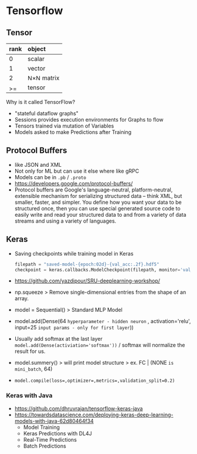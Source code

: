 # Tensorflow

## Tensor

| rank                                                                                                                                           | object                                                                                                                                             |
| ---------------------------------------------------------------------------------------------------------------------------------------------- | :------------------------------------------------------------------------------------------------------------------------------------------------- |
| 0                                                                                                                                              | scalar                                                                                                                                             |
| 1                                                                                                                                              | vector                                                                                                                                             |
| 2                                                                                                                                              | <img src="https://mathworld.wolfram.com/images/equations/TensorRank/Inline11.gif" class="inlineformula" width="35" height="15" alt="N×N" /> matrix |
| <img src="https://mathworld.wolfram.com/images/equations/TensorRank/Inline12.gif" class="inlineformula" width="22" height="15" alt="&gt;=3" /> | tensor                                                                                                                                             |

Why is it called TensorFlow?

- "stateful dataflow graphs"
- Sessions provides execution environments for Graphs to flow
- Tensors trained via mutation of Variables
- Models asked to make Predictions after Training

## Protocol Buffers

- like JSON and XML
- Not only for ML but can use it else where like gRPC
- Models can be in `.pb` / `.proto`
- <https://developers.google.com/protocol-buffers/>
- Protocol buffers are Google's language-neutral, platform-neutral, extensible mechanism for serializing structured data – think XML, but smaller, faster, and simpler. You define how you want your data to be structured once, then you can use special generated source code to easily write and read your structured data to and from a variety of data streams and using a variety of languages.

## Keras

- Saving checkpoints while training model in Keras

  ```py
  filepath = "saved-model-{epoch:02d}-{val_acc:.2f}.hdf5"
  checkpoint = keras.callbacks.ModelCheckpoint(filepath, monitor='val_acc', verbose=1, save_best_only=False, mode='max')
  ```

- <https://github.com/yazdipour/SRU-deeplearning-workshop/>
- np.squeeze > Remove single-dimensional entries from the shape of an array.
- model = Sequential() > Standard MLP Model
- model.add(Dense(64 `hyperparameter - hidden neuron` , activation='relu', input=25 `input params - only for first layer`))
- Usually add softmax at the last layer `model.add(Dense(activiation='softmax'))` / softmax will normalize the result for us.
- model.summery() > will print model structure > ex. FC | (NONE `is mini_batch`, 64)
- `model.compile(loss=,optimizer=,metrics=,validation_split=0.2)`

### Keras with Java

- <https://github.com/dhruvrajan/tensorflow-keras-java>
- <https://towardsdatascience.com/deploying-keras-deep-learning-models-with-java-62d80464f34>
  - Model Training
  - Keras Predictions with DL4J
  - Real-Time Predictions
  - Batch Predictions
